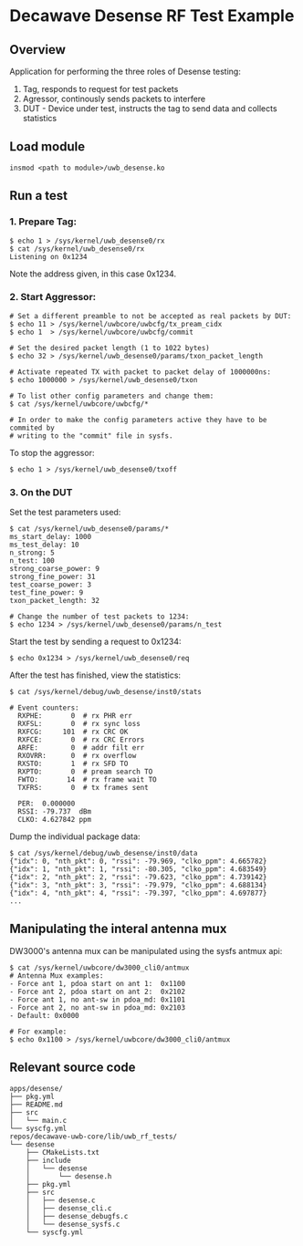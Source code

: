 # Decawave Desense RF Test Example

## Overview

Application for performing the three roles of Desense testing:
1. Tag, responds to request for test packets
2. Agressor, continously sends packets to interfere
3. DUT - Device under test, instructs the tag to send data and collects statistics


## Load module

```
insmod <path to module>/uwb_desense.ko
```

## Run a test

### 1. Prepare Tag:

```
$ echo 1 > /sys/kernel/uwb_desense0/rx
$ cat /sys/kernel/uwb_desense0/rx
Listening on 0x1234
```

Note the address given, in this case 0x1234.

### 2. Start Aggressor:

```
# Set a different preamble to not be accepted as real packets by DUT:
$ echo 11 > /sys/kernel/uwbcore/uwbcfg/tx_pream_cidx
$ echo 1  > /sys/kernel/uwbcore/uwbcfg/commit

# Set the desired packet length (1 to 1022 bytes)
$ echo 32 > /sys/kernel/uwb_desense0/params/txon_packet_length

# Activate repeated TX with packet to packet delay of 1000000ns:
$ echo 1000000 > /sys/kernel/uwb_desense0/txon

# To list other config parameters and change them:
$ cat /sys/kernel/uwbcore/uwbcfg/*

# In order to make the config parameters active they have to be commited by
# writing to the "commit" file in sysfs.
```

To stop the aggressor:

```
$ echo 1 > /sys/kernel/uwb_desense0/txoff
```

### 3. On the DUT

Set the test parameters used:

```
$ cat /sys/kernel/uwb_desense0/params/*
ms_start_delay: 1000
ms_test_delay: 10
n_strong: 5
n_test: 100
strong_coarse_power: 9
strong_fine_power: 31
test_coarse_power: 3
test_fine_power: 9
txon_packet_length: 32

# Change the number of test packets to 1234:
$ echo 1234 > /sys/kernel/uwb_desense0/params/n_test
```

Start the test by sending a request to 0x1234:

```
$ echo 0x1234 > /sys/kernel/uwb_desense0/req
```

After the test has finished, view the statistics:

```
$ cat /sys/kernel/debug/uwb_desense/inst0/stats

# Event counters:
  RXPHE:       0  # rx PHR err
  RXFSL:       0  # rx sync loss
  RXFCG:     101  # rx CRC OK
  RXFCE:       0  # rx CRC Errors
  ARFE:        0  # addr filt err
  RXOVRR:      0  # rx overflow
  RXSTO:       1  # rx SFD TO
  RXPTO:       0  # pream search TO
  FWTO:       14  # rx frame wait TO
  TXFRS:       0  # tx frames sent

  PER:  0.000000
  RSSI: -79.737  dBm
  CLKO: 4.627842 ppm
```

Dump the individual package data:

```
$ cat /sys/kernel/debug/uwb_desense/inst0/data
{"idx": 0, "nth_pkt": 0, "rssi": -79.969, "clko_ppm": 4.665782}
{"idx": 1, "nth_pkt": 1, "rssi": -80.305, "clko_ppm": 4.683549}
{"idx": 2, "nth_pkt": 2, "rssi": -79.623, "clko_ppm": 4.739142}
{"idx": 3, "nth_pkt": 3, "rssi": -79.979, "clko_ppm": 4.688134}
{"idx": 4, "nth_pkt": 4, "rssi": -79.397, "clko_ppm": 4.697877}
...
```

## Manipulating the interal antenna mux

DW3000's antenna mux can be manipulated using the sysfs antmux api:

```
$ cat /sys/kernel/uwbcore/dw3000_cli0/antmux
# Antenna Mux examples:
- Force ant 1, pdoa start on ant 1:  0x1100
- Force ant 2, pdoa start on ant 2:  0x2102
- Force ant 1, no ant-sw in pdoa_md: 0x1101
- Force ant 2, no ant-sw in pdoa_md: 0x2103
- Default: 0x0000

# For example:
$ echo 0x1100 > /sys/kernel/uwbcore/dw3000_cli0/antmux
```

## Relevant source code

```
apps/desense/
├── pkg.yml
├── README.md
├── src
│   └── main.c
└── syscfg.yml
repos/decawave-uwb-core/lib/uwb_rf_tests/
└── desense
    ├── CMakeLists.txt
    ├── include
    │   └── desense
    │       └── desense.h
    ├── pkg.yml
    ├── src
    │   ├── desense.c
    │   ├── desense_cli.c
    │   ├── desense_debugfs.c
    │   └── desense_sysfs.c
    └── syscfg.yml
```
